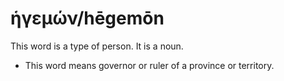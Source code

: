 # ἡγεμών/hēgemōn
This word is a type of person. It is a noun. 

* This word means governor or ruler of a province or territory.
